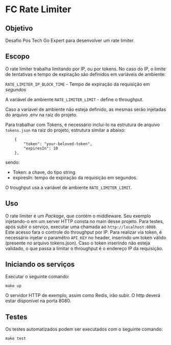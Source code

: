 # FC Rate Limiter

## Objetivo
Desafio Pos Tech Go Expert para desenvolver um rate limiter.

## Escopo

O rate limiter trabalha limitando por IP, ou por tokens. No caso do IP, o limite de tentativas e tempo de expiração são definidos em variáveis de ambiente:

`RATE_LIMITER_IP_BLOCK_TIME` - Tempo de expiração da requisição em *segundos*

A variável de ambiente `RATE_LIMITER_LIMIT` - define o throughput.

Caso a varíavel de ambiente não esteja definido, as mesmas serão injetadas do arquivo .env na raiz do projeto.

Para trabalhar com Tokens, é necessário inclui-lo na estrutura de arquivo `tokens.json` na raiz do projeto, estrutura similar a abaixo:

```
    {
        "token": "your-beloved-token",
        "expiresIn": 10 
    },
```

sendo:
 - Token: a chave, do tipo string
 - expiresIn: tempo de expiração da requisição em segundos.

O troughput usa a variável de ambiente `RATE_LIMITER_LIMIT`.

## Uso 
O rate limiter é um *Package*, que contém o middleware. Seu exemplo injetando-o em um server HTTP consta no main desse projeto. Para testes, após subir o serviço, executar uma chamada ao `http://localhost:8080`. Este acesso fara o controle do throughput por IP. Para realizar via token, é necessário injetar o paramêtro `API_KEY` no header, inserindo um token válido (presente no arquivo tokens.json). Caso o token inserindo não esteja validado, o que passa a limitar o throughput é o endereço IP da requisição.

## Iniciando os serviços
Executar o seguinte comando:

`make up`

O servidor HTTP de exemplo, assim como Redis, irão subir. O http deverá estar disponível na porta 8080.

## Testes
Os testes automatizados podem ser executados com o seguinte comando:

`make test`